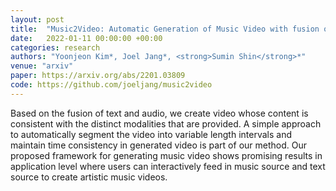 ```yaml
---
layout: post
title:  "Music2Video: Automatic Generation of Music Video with fusion of audio and text"
date:   2022-01-11 00:00:00 +00:00
categories: research
authors: "Yoonjeon Kim*, Joel Jang*, <strong>Sumin Shin</strong>*"
venue: "arxiv"
paper: https://arxiv.org/abs/2201.03809
code: https://github.com/joeljang/music2video
---
```

Based on the fusion of text and audio, we create video whose content is consistent with the distinct modalities that are provided. A simple approach to automatically segment the video into variable length intervals and maintain time consistency in generated video is part of our method. Our proposed framework for generating music video shows promising results in application level where users can interactively feed in music source and text source to create artistic music videos. 